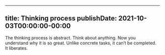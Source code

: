 
---
title: Thinking process
publishDate: 2021-10-03T00:00:00-00:00
---

 The thinking process is abstract. Think about anything. Now you understand why it is so great. Unlike concrete tasks, it can’t be completed. It liberates.
